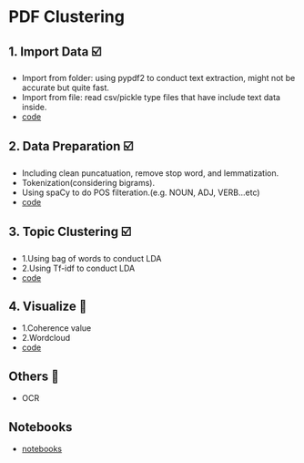 # PDF Clustering

## 1. Import Data ☑️
- Import from folder: using pypdf2 to conduct text extraction, might not be accurate but quite fast.
- Import from file: read csv/pickle type files that have include text data inside.
- [code](https://github.com/scleeza/pdf_clustering/blob/master/page_dataload.py)   
## 2. Data Preparation ☑️
- Including clean puncatuation, remove stop word, and lemmatization.
- Tokenization(considering bigrams).
- Using spaCy to do POS filteration.(e.g. NOUN, ADJ, VERB...etc)
- [code](https://github.com/scleeza/pdf_clustering/blob/master/page_text_clean.py)
## 3. Topic Clustering ☑️ 
- 1.Using bag of words to conduct LDA
- 2.Using Tf-idf to conduct LDA
- [code](https://github.com/scleeza/pdf_clustering/blob/master/page_LDA.py)
## 4. Visualize 🚧 
- 1.Coherence value
- 2.Wordcloud
- [code](https://github.com/scleeza/pdf_clustering/blob/master/page_show_data.py)

## Others 🚧 
- OCR 

## Notebooks
- [notebooks](https://github.com/scleeza/NLP_notebooks)
